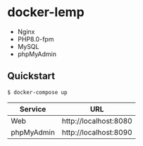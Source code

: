 # docker-lemp

* Nginx
* PHP8.0-fpm
* MySQL
* phpMyAdmin

## Quickstart

```
$ docker-compose up
```

|  Service  |  URL  |
| ---- | ---- |
|  Web  |  http://localhost:8080  |
|  phpMyAdmin  |  http://localhost:8090  |